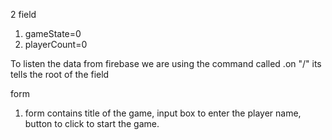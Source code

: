 2 field

1. gameState=0
2. playerCount=0

To listen the data from firebase we are using the  command called     .on
"/" its tells the root of the field 



form

1. form contains title of the game, input box to enter the player name, 
button to click to start the game.